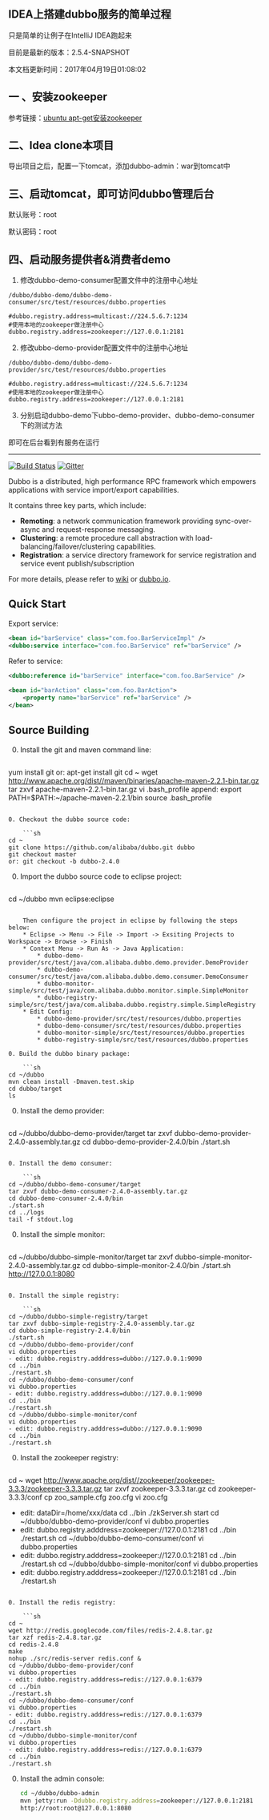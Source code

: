 IDEA上搭建dubbo服务的简单过程
---
只是简单的让例子在IntelliJ IDEA跑起来

目前是最新的版本：2.5.4-SNAPSHOT

本文档更新时间：2017年04月19日01:08:02

一 、安装zookeeper
---
参考链接：<a href="http://hisen.me/20170224-Ubuntu-16-LTS-%E5%AE%89%E8%A3%85zookeeper%E5%B9%B6%E5%BC%80%E6%9C%BA%E5%90%AF%E5%8A%A8/" target="_blank">ubuntu apt-get安装zookeeper</a>

二、Idea clone本项目
---
导出项目之后，配置一下tomcat，添加dubbo-admin：war到tomcat中

三、启动tomcat，即可访问dubbo管理后台
---
默认账号：root

默认密码：root

四、启动服务提供者&消费者demo
---

1. 修改dubbo-demo-consumer配置文件中的注册中心地址
```
/dubbo/dubbo-demo/dubbo-demo-consumer/src/test/resources/dubbo.properties
```

```
#dubbo.registry.address=multicast://224.5.6.7:1234
#使用本地的zookeeper做注册中心
dubbo.registry.address=zookeeper://127.0.0.1:2181
```

2. 修改ubbo-demo-provider配置文件中的注册中心地址
```
/dubbo/dubbo-demo/dubbo-demo-provider/src/test/resources/dubbo.properties
```

```
#dubbo.registry.address=multicast://224.5.6.7:1234
#使用本地的zookeeper做注册中心
dubbo.registry.address=zookeeper://127.0.0.1:2181
```

3. 分别启动dubbo-demo下ubbo-demo-provider、dubbo-demo-consumer下的测试方法

即可在后台看到有服务在运行

---

[![Build Status](https://travis-ci.org/alibaba/dubbo.svg?branch=master)](https://travis-ci.org/alibaba/dubbo) [![Gitter](https://badges.gitter.im/alibaba/dubbo.svg)](https://gitter.im/alibaba/dubbo?utm_source=badge&utm_medium=badge&utm_campaign=pr-badge)

Dubbo is a distributed, high performance RPC framework which empowers applications with service import/export capabilities.

It contains three key parts, which include:

* **Remoting**: a network communication framework providing sync-over-async and request-response messaging.
* **Clustering**: a remote procedure call abstraction with load-balancing/failover/clustering capabilities.
* **Registration**: a service directory framework for service registration and service event publish/subscription

For more details, please refer to [wiki](https://github.com/alibaba/dubbo/wiki) or [dubbo.io](http://dubbo.io).

## Quick Start


Export service:

```xml
<bean id="barService" class="com.foo.BarServiceImpl" />
<dubbo:service interface="com.foo.BarService" ref="barService" />
```

Refer to service:

```xml
<dubbo:reference id="barService" interface="com.foo.BarService" />
	
<bean id="barAction" class="com.foo.BarAction">
    <property name="barService" ref="barService" />
</bean>
```

## Source Building


0. Install the git and maven command line:

    ```sh
yum install git
or: apt-get install git
cd ~
wget http://www.apache.org/dist//maven/binaries/apache-maven-2.2.1-bin.tar.gz
tar zxvf apache-maven-2.2.1-bin.tar.gz
vi .bash_profile
append: export PATH=$PATH:~/apache-maven-2.2.1/bin
source .bash_profile
```

0. Checkout the dubbo source code:

    ```sh
cd ~
git clone https://github.com/alibaba/dubbo.git dubbo
git checkout master
or: git checkout -b dubbo-2.4.0
```

0. Import the dubbo source code to eclipse project:

    ```sh
cd ~/dubbo
mvn eclipse:eclipse
```

    Then configure the project in eclipse by following the steps below:
    * Eclipse -> Menu -> File -> Import -> Exsiting Projects to Workspace -> Browse -> Finish
    * Context Menu -> Run As -> Java Application:
        * dubbo-demo-provider/src/test/java/com.alibaba.dubbo.demo.provider.DemoProvider
        * dubbo-demo-consumer/src/test/java/com.alibaba.dubbo.demo.consumer.DemoConsumer
        * dubbo-monitor-simple/src/test/java/com.alibaba.dubbo.monitor.simple.SimpleMonitor
        * dubbo-registry-simple/src/test/java/com.alibaba.dubbo.registry.simple.SimpleRegistry
    * Edit Config:
        * dubbo-demo-provider/src/test/resources/dubbo.properties
        * dubbo-demo-consumer/src/test/resources/dubbo.properties
        * dubbo-monitor-simple/src/test/resources/dubbo.properties
        * dubbo-registry-simple/src/test/resources/dubbo.properties

0. Build the dubbo binary package:

    ```sh
cd ~/dubbo
mvn clean install -Dmaven.test.skip
cd dubbo/target
ls
```

0. Install the demo provider:

    ```sh
cd ~/dubbo/dubbo-demo-provider/target
tar zxvf dubbo-demo-provider-2.4.0-assembly.tar.gz
cd dubbo-demo-provider-2.4.0/bin
./start.sh
```

0. Install the demo consumer:

    ```sh
cd ~/dubbo/dubbo-demo-consumer/target
tar zxvf dubbo-demo-consumer-2.4.0-assembly.tar.gz
cd dubbo-demo-consumer-2.4.0/bin
./start.sh
cd ../logs
tail -f stdout.log
```

0. Install the simple monitor:

    ```sh
cd ~/dubbo/dubbo-simple-monitor/target
tar zxvf dubbo-simple-monitor-2.4.0-assembly.tar.gz
cd dubbo-simple-monitor-2.4.0/bin
./start.sh
http://127.0.0.1:8080
```

0. Install the simple registry:

    ```sh
cd ~/dubbo/dubbo-simple-registry/target
tar zxvf dubbo-simple-registry-2.4.0-assembly.tar.gz
cd dubbo-simple-registry-2.4.0/bin
./start.sh
cd ~/dubbo/dubbo-demo-provider/conf
vi dubbo.properties
- edit: dubbo.registry.adddress=dubbo://127.0.0.1:9090
cd ../bin
./restart.sh
cd ~/dubbo/dubbo-demo-consumer/conf
vi dubbo.properties
- edit: dubbo.registry.adddress=dubbo://127.0.0.1:9090
cd ../bin
./restart.sh
cd ~/dubbo/dubbo-simple-monitor/conf
vi dubbo.properties
- edit: dubbo.registry.adddress=dubbo://127.0.0.1:9090
cd ../bin
./restart.sh
```

0. Install the zookeeper registry:

    ```sh
cd ~
wget http://www.apache.org/dist//zookeeper/zookeeper-3.3.3/zookeeper-3.3.3.tar.gz
tar zxvf zookeeper-3.3.3.tar.gz
cd zookeeper-3.3.3/conf
cp zoo_sample.cfg zoo.cfg
vi zoo.cfg
- edit: dataDir=/home/xxx/data
cd ../bin
./zkServer.sh start
cd ~/dubbo/dubbo-demo-provider/conf
vi dubbo.properties
- edit: dubbo.registry.adddress=zookeeper://127.0.0.1:2181
cd ../bin
./restart.sh
cd ~/dubbo/dubbo-demo-consumer/conf
vi dubbo.properties
- edit: dubbo.registry.adddress=zookeeper://127.0.0.1:2181
cd ../bin
./restart.sh
cd ~/dubbo/dubbo-simple-monitor/conf
vi dubbo.properties
- edit: dubbo.registry.adddress=zookeeper://127.0.0.1:2181
cd ../bin
./restart.sh
```

0. Install the redis registry:

    ```sh
cd ~
wget http://redis.googlecode.com/files/redis-2.4.8.tar.gz
tar xzf redis-2.4.8.tar.gz
cd redis-2.4.8
make
nohup ./src/redis-server redis.conf &
cd ~/dubbo/dubbo-demo-provider/conf
vi dubbo.properties
- edit: dubbo.registry.adddress=redis://127.0.0.1:6379
cd ../bin
./restart.sh
cd ~/dubbo/dubbo-demo-consumer/conf
vi dubbo.properties
- edit: dubbo.registry.adddress=redis://127.0.0.1:6379
cd ../bin
./restart.sh
cd ~/dubbo/dubbo-simple-monitor/conf
vi dubbo.properties
- edit: dubbo.registry.adddress=redis://127.0.0.1:6379
cd ../bin
./restart.sh
```

0. Install the admin console:

    ```sh
    cd ~/dubbo/dubbo-admin
    mvn jetty:run -Ddubbo.registry.address=zookeeper://127.0.0.1:2181
    http://root:root@127.0.0.1:8080
```

